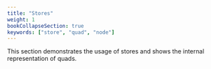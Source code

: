 ```yaml
---
title: "Stores"
weight: 1
bookCollapseSection: true
keywords: ["store", "quad", "node"]
---
```


This section demonstrates the usage of stores and shows the internal representation of quads.
